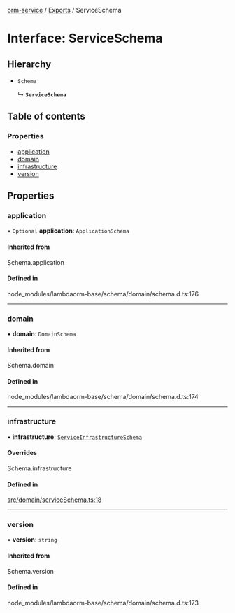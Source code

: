 [orm-service](../README.md) / [Exports](../modules.md) / ServiceSchema

# Interface: ServiceSchema

## Hierarchy

- `Schema`

  ↳ **`ServiceSchema`**

## Table of contents

### Properties

- [application](ServiceSchema.md#application)
- [domain](ServiceSchema.md#domain)
- [infrastructure](ServiceSchema.md#infrastructure)
- [version](ServiceSchema.md#version)

## Properties

### application

• `Optional` **application**: `ApplicationSchema`

#### Inherited from

Schema.application

#### Defined in

node_modules/lambdaorm-base/schema/domain/schema.d.ts:176

___

### domain

• **domain**: `DomainSchema`

#### Inherited from

Schema.domain

#### Defined in

node_modules/lambdaorm-base/schema/domain/schema.d.ts:174

___

### infrastructure

• **infrastructure**: [`ServiceInfrastructureSchema`](ServiceInfrastructureSchema.md)

#### Overrides

Schema.infrastructure

#### Defined in

[src/domain/serviceSchema.ts:18](https://github.com/FlavioLionelRita/lambdaorm-svc/blob/73e5767/src/domain/serviceSchema.ts#L18)

___

### version

• **version**: `string`

#### Inherited from

Schema.version

#### Defined in

node_modules/lambdaorm-base/schema/domain/schema.d.ts:173
